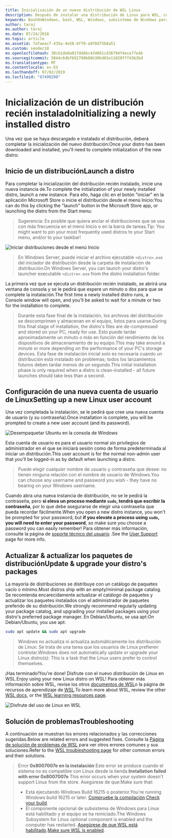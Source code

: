 ```yaml
---
title: Inicialización de un nuevo distribución de WSL Linux
description: Después de instalar una distribución de Linux para WSL, complete la inicialización siguiendo estos sencillos pasos.
keywords: BashOnWindows, bash, WSL, Windows, subsistema de Windows para Linux, windowssubsystem, Ubuntu, Debian, SuSE, Windows 10
author: taraj
ms.author: taraj
ms.date: 07/24/2018
ms.topic: article
ms.assetid: 7afaeacf-435a-4e58-bff0-a9f0d75b8a51
ms.custom: seodec18
ms.openlocfilehash: 30cb1de0a01fd46bc434061cd36794f4ece77e4b
ms.sourcegitcommit: 5844c6dbf692780b86b30bd65e11820fff43b3bd
ms.translationtype: MT
ms.contentlocale: es-ES
ms.lasthandoff: 07/02/2019
ms.locfileid: "67499298"
---
```

# <a name="initializing-a-newly-installed-distro"></a><span data-ttu-id="852da-104">Inicialización de un distribución recién instalado</span><span class="sxs-lookup"><span data-stu-id="852da-104">Initializing a newly installed distro</span></span>
<span data-ttu-id="852da-105">Una vez que se haya descargado e instalado el distribución, deberá completar la inicialización del nuevo distribución:</span><span class="sxs-lookup"><span data-stu-id="852da-105">Once your distro has been downloaded and installed, you'll need to complete initialization of the new distro:</span></span>

## <a name="launch-a-distro"></a><span data-ttu-id="852da-106">Inicio de un distribución</span><span class="sxs-lookup"><span data-stu-id="852da-106">Launch a distro</span></span>
<span data-ttu-id="852da-107">Para completar la inicialización del distribución recién instalado, inicie una nueva instancia de.</span><span class="sxs-lookup"><span data-stu-id="852da-107">To complete the initialization of your newly installed distro, launch a new instance.</span></span> <span data-ttu-id="852da-108">Para ello, haga clic en el botón "iniciar" en la aplicación Microsoft Store o inicie el distribución desde el menú Inicio:</span><span class="sxs-lookup"><span data-stu-id="852da-108">You can do this by clicking the "launch" button in the Microsoft Store app, or launching the distro from the Start menu:</span></span>

> <span data-ttu-id="852da-109">Sugerencia: Es posible que quiera anclar el distribuciones que se usa con más frecuencia en el menú Inicio o en la barra de tareas.</span><span class="sxs-lookup"><span data-stu-id="852da-109">Tip: You might want to pin your most frequently used distros to your Start menu, and/or to your taskbar!</span></span>

![Iniciar distribuciones desde el menú Inicio](media/start-menu.png)

> <span data-ttu-id="852da-111">En Windows Server, puede iniciar el archivo ejecutable `<distro>.exe` del iniciador de distribución desde la carpeta de instalación de distribución.</span><span class="sxs-lookup"><span data-stu-id="852da-111">On Windows Server, you can launch your distro's launcher executable `<distro>.exe` from the distro installation folder.</span></span>

<span data-ttu-id="852da-112">La primera vez que se ejecuta un distribución recién instalado, se abrirá una ventana de consola y se le pedirá que espere un minuto o dos para que se complete la instalación.</span><span class="sxs-lookup"><span data-stu-id="852da-112">The first time a newly installed distro runs, a Console window will open, and you'll be asked to wait for a minute or two for the installation to complete.</span></span>

> <span data-ttu-id="852da-113">Durante esta fase final de la instalación, los archivos del distribución se descomprimen y almacenan en el equipo, listos para usarse.</span><span class="sxs-lookup"><span data-stu-id="852da-113">During this final stage of installation, the distro's files are de-compressed and stored on your PC, ready for use.</span></span> <span data-ttu-id="852da-114">Esto puede tardar aproximadamente un minuto o más en función del rendimiento de los dispositivos de almacenamiento de su equipo.</span><span class="sxs-lookup"><span data-stu-id="852da-114">This may take around a minute or more depending on the performance of your PC's storage devices.</span></span> <span data-ttu-id="852da-115">Esta fase de instalación inicial solo es necesaria cuando un distribución está instalado sin problemas; todos los lanzamientos futuros deben tardar menos de un segundo.</span><span class="sxs-lookup"><span data-stu-id="852da-115">This initial installation phase is only required when a distro is clean-installed - all future launches should take less than a second.</span></span>

## <a name="setting-up-a-new-linux-user-account"></a><span data-ttu-id="852da-116">Configuración de una nueva cuenta de usuario de Linux</span><span class="sxs-lookup"><span data-stu-id="852da-116">Setting up a new Linux user account</span></span>

<span data-ttu-id="852da-117">Una vez completada la instalación, se le pedirá que cree una nueva cuenta de usuario (y su contraseña).</span><span class="sxs-lookup"><span data-stu-id="852da-117">Once installation is complete, you will be prompted to create a new user account (and its password).</span></span> 

![Desempaquetar Ubuntu en la consola de Windows](media/UbuntuInstall.png)

<span data-ttu-id="852da-119">Esta cuenta de usuario es para el usuario normal sin privilegios de administrador en el que se iniciará sesión como de forma predeterminada al iniciar un distribución.</span><span class="sxs-lookup"><span data-stu-id="852da-119">This user account is for the normal non-admin user that you'll be logged-in as by default when launching a distro.</span></span>

> <span data-ttu-id="852da-120">Puede elegir cualquier nombre de usuario y contraseña que desee: no tienen ninguna relación con el nombre de usuario de Windows.</span><span class="sxs-lookup"><span data-stu-id="852da-120">You can choose any username and password you wish - they have no bearing on your Windows username.</span></span> 

<span data-ttu-id="852da-121">Cuando abra una nueva instancia de distribución, no se le pedirá la contraseña, pero **si eleva un proceso mediante `sudo`, tendrá que escribir la contraseña**, por lo que debe asegurarse de elegir una contraseña que pueda recordar fácilmente.</span><span class="sxs-lookup"><span data-stu-id="852da-121">When you open a new distro instance, you won't be prompted for your password, but **if you elevate a process using `sudo`, you will need to enter your password**, so make sure you choose a password you can easily remember!</span></span> <span data-ttu-id="852da-122">Para obtener más información, consulte la página de [soporte técnico del usuario](user-support.md) .</span><span class="sxs-lookup"><span data-stu-id="852da-122">See the [User Support](user-support.md) page for more info.</span></span>

## <a name="update--upgrade-your-distros-packages"></a><span data-ttu-id="852da-123">Actualizar & actualizar los paquetes de distribución</span><span class="sxs-lookup"><span data-stu-id="852da-123">Update & upgrade your distro's packages</span></span>

<span data-ttu-id="852da-124">La mayoría de distribuciones se distribuye con un catálogo de paquetes vacío o mínimo.</span><span class="sxs-lookup"><span data-stu-id="852da-124">Most distros ship with an empty/minimal package catalog.</span></span> <span data-ttu-id="852da-125">Se recomienda encarecidamente actualizar el catálogo de paquetes y actualizar los paquetes instalados con el administrador de paquetes preferido de su distribución.</span><span class="sxs-lookup"><span data-stu-id="852da-125">We strongly recommend regularly updating your package catalog, and upgrading your installed packages using your distro's preferred package manager.</span></span> <span data-ttu-id="852da-126">En Debian/Ubuntu, se usa apt:</span><span class="sxs-lookup"><span data-stu-id="852da-126">On Debian/Ubuntu, you use apt:</span></span>

```bash
sudo apt update && sudo apt upgrade
```

> <span data-ttu-id="852da-127">Windows no actualiza ni actualiza automáticamente los distribución de Linux: Se trata de una tarea que los usuarios de Linux prefieren controlar.</span><span class="sxs-lookup"><span data-stu-id="852da-127">Windows does not automatically update or upgrade your Linux distro(s): This is a task that the Linux users prefer to control themselves.</span></span>

<span data-ttu-id="852da-128">¡Has terminado!</span><span class="sxs-lookup"><span data-stu-id="852da-128">You're done!</span></span> <span data-ttu-id="852da-129">Disfrute con el nuevo distribución de Linux en WSL.</span><span class="sxs-lookup"><span data-stu-id="852da-129">Enjoy using your new Linux distro on WSL!</span></span> <span data-ttu-id="852da-130">Para obtener más información sobre WSL, revise los otros [documentos de WSL](https://aka.ms/wsldocs)o la página de recursos de aprendizaje de [WSL](https://aka.ms/learnwsl).</span><span class="sxs-lookup"><span data-stu-id="852da-130">To learn more about WSL, review the other [WSL docs](https://aka.ms/wsldocs), or the [WSL learning resources page](https://aka.ms/learnwsl).</span></span>

![Disfrute del uso de Linux en WSL](media/linux-on-wsl.png)

## <a name="troubleshooting"></a><span data-ttu-id="852da-132">Solución de problemas</span><span class="sxs-lookup"><span data-stu-id="852da-132">Troubleshooting</span></span>

<span data-ttu-id="852da-133">A continuación se muestran los errores relacionados y las correcciones sugeridas.</span><span class="sxs-lookup"><span data-stu-id="852da-133">Below are related errors and suggested fixes.</span></span> <span data-ttu-id="852da-134">Consulte la [Página de solución de problemas de WSL](troubleshooting.md) para ver otros errores comunes y sus soluciones.</span><span class="sxs-lookup"><span data-stu-id="852da-134">Refer to the [WSL troubleshooting page](troubleshooting.md) for other common errors and their solutions.</span></span>

> <span data-ttu-id="852da-135">Error **0x8007007e en la instalación** Este error se produce cuando el sistema no es compatible con Linux desde la tienda.</span><span class="sxs-lookup"><span data-stu-id="852da-135">**Installation failed with error 0x8007007e** This error occurs when your system doesn't support Linux from the store.</span></span>  <span data-ttu-id="852da-136">Asegúrese de que:</span><span class="sxs-lookup"><span data-stu-id="852da-136">Make sure that:</span></span>
> * <span data-ttu-id="852da-137">Está ejecutando Windows Build 16215 o posterior.</span><span class="sxs-lookup"><span data-stu-id="852da-137">You're running Windows build 16215 or later.</span></span> <span data-ttu-id="852da-138">[Compruebe la compilación](troubleshooting.md#check-your-build-number).</span><span class="sxs-lookup"><span data-stu-id="852da-138">[Check your build](troubleshooting.md#check-your-build-number).</span></span>
> * <span data-ttu-id="852da-139">El componente opcional de subsistema de Windows para Linux está habilitado y el equipo se ha reiniciado.</span><span class="sxs-lookup"><span data-stu-id="852da-139">The Windows Subsystem for Linux optional component is enabled and the computer has restarted.</span></span>  <span data-ttu-id="852da-140">[Asegúrese de que WSL está habilitado](troubleshooting.md#confirm-wsl-is-enabled).</span><span class="sxs-lookup"><span data-stu-id="852da-140">[Make sure WSL is enabled](troubleshooting.md#confirm-wsl-is-enabled).</span></span>
